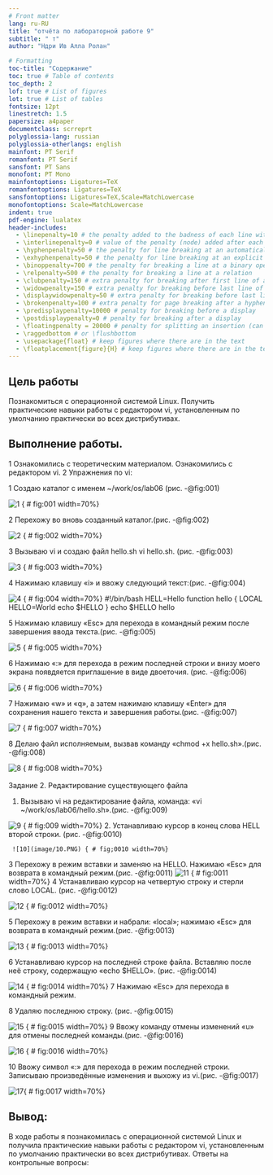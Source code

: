 ```yaml
---
# Front matter
lang: ru-RU
title: "отчёта по лабораторной работе 9"
subtitle: " т"
author: "Ндри Ив Алла Ролан"

# Formatting
toc-title: "Содержание"
toc: true # Table of contents
toc_depth: 2
lof: true # List of figures
lot: true # List of tables
fontsize: 12pt
linestretch: 1.5
papersize: a4paper
documentclass: scrreprt
polyglossia-lang: russian
polyglossia-otherlangs: english
mainfont: PT Serif
romanfont: PT Serif
sansfont: PT Sans
monofont: PT Mono
mainfontoptions: Ligatures=TeX
romanfontoptions: Ligatures=TeX
sansfontoptions: Ligatures=TeX,Scale=MatchLowercase
monofontoptions: Scale=MatchLowercase
indent: true
pdf-engine: lualatex
header-includes:
  - \linepenalty=10 # the penalty added to the badness of each line within a paragraph (no associated penalty node) Increasing the value makes tex try to have fewer lines in the paragraph.
  - \interlinepenalty=0 # value of the penalty (node) added after each line of a paragraph.
  - \hyphenpenalty=50 # the penalty for line breaking at an automatically inserted hyphen
  - \exhyphenpenalty=50 # the penalty for line breaking at an explicit hyphen
  - \binoppenalty=700 # the penalty for breaking a line at a binary operator
  - \relpenalty=500 # the penalty for breaking a line at a relation
  - \clubpenalty=150 # extra penalty for breaking after first line of a paragraph
  - \widowpenalty=150 # extra penalty for breaking before last line of a paragraph
  - \displaywidowpenalty=50 # extra penalty for breaking before last line before a display math
  - \brokenpenalty=100 # extra penalty for page breaking after a hyphenated line
  - \predisplaypenalty=10000 # penalty for breaking before a display
  - \postdisplaypenalty=0 # penalty for breaking after a display
  - \floatingpenalty = 20000 # penalty for splitting an insertion (can only be split footnote in standard LaTeX)
  - \raggedbottom # or \flushbottom
  - \usepackage{float} # keep figures where there are in the text
  - \floatplacement{figure}{H} # keep figures where there are in the text
---
```






## Цель работы
Познакомиться с операционной системой Linux. Получить практические навыки работы с редактором vi, установленным по умолчанию практически во всех дистрибутивах.

## Выполнение работы.
1   Ознакомились с теоретическим материалом.
 Ознакомились с редактором vi.
2 Упражнения по vi:

1 Создаю каталог с именем ~/work/os/lab06 (рис. -@fig:001)

![1](image/1.PNG) { # fig:001 width=70%} 
 
2 Перехожу во вновь созданный каталог.(рис. -@fig:002)

 ![2](image/2.PNG) { # fig:002 width=70%} 

3 Вызываю vi и создаю файл hello.sh vi hello.sh. (рис. -@fig:003)

 ![3](image/3.PNG) { # fig:003 width=70%} 

4 Нажимаю клавишу «i» и ввожу следующий текст:(рис. -@fig:004)

 ![4](image/4.PNG) { # fig:004 width=70%} 
 #!/bin/bash
HELL=Hello
function hello {
LOCAL HELLO=World
echo $HELLO
}
echo $HELLO
hello


5	Нажимаю клавишу «Esc» для перехода в командный режим после завершения ввода текста.(рис. -@fig:005)

![5](image/5.PNG) { # fig:005 width=70%} 

6	Нажимаю «:» для перехода в режим последней строки и внизу моего экрана появдяется приглашение в виде двоеточия. (рис. -@fig:006)

 ![6](image/6.PNG) { # fig:006 width=70%} 

7	Нажимаю «w» и «q», а затем нажимаю клавишу «Enter» для сохранения нашего текста и завершения работы.(рис. -@fig:007)

 ![7](image/7.PNG) { # fig:007 width=70%} 

8	Делаю файл исполняемым, вызвав команду «chmod +x hello.sh».(рис. -@fig:008)

 ![8](image/8.PNG)  { # fig:008 width=70%}  </br></br>
Задание 2. Редактирование существующего файла
1.	Вызываю vi на редактирование файла, команда: «vi ~/work/os/lab06/hello.sh».(рис. -@fig:009)

 ![9](image/9.PNG)  { # fig:009 width=70%} 
2.	Устанавливаю курсор в конец слова HELL второй строки. (рис. -@fig:0010)

	 ![10](image/10.PNG) { # fig;0010 width=70%} 
3 Перехожу в режим вставки и заменяю на HELLO. Нажимаю «Esc» для возврата в командный режим.(рис. -@fig:0011)
 ![11](image/11.PNG) { # fig:0011 width=70%} 
4	Устанавливаю курсор на четвертую строку и стерли слово LOCAL. (рис. -@fig:0012)

 ![12](image/12.PNG) { # fig:0012 width=70%} 
 
5	Перехожу в режим вставки и набрали: «local»; нажимаю «Esc» для возврата в командный режим.(рис. -@fig:0013)

 ![13](image/13.PNG) { # fig:0013 width=70%} 
 
6	Устанавливаю курсор на последней строке файла. Вставляю после неё строку, содержащую «echo $HELLO». (рис. -@fig:0014)

 ![14](image/14.PNG) { # fig:0014 width=70%} 
7	Нажимаю «Esc» для перехода в командный режим.

8	Удаляю последнюю строку. (рис. -@fig:0015)

  ![15](image/15.PNG) { # fig:0015 width=70%} 
9	 Ввожу команду отмены изменений «u» для отмены последней команды.(рис. -@fig:0016)

  ![16](image/16.PNG) { # fig:0016 width=70%} 
  
10 Ввожу символ «:» для перехода в режим последней строки. Записываю произведённые изменения и выхожу из vi.(рис. -@fig:0017) 

  ![17](image/17.PNG){ # fig:0017 width=70%} 


## Вывод:
В ходе работы я познакомилась с операционной системой Linux и получила практические навыки работы с редактором vi, установленным по умолчанию практически во всех дистрибутивах.
Ответы на контрольные вопросы:





